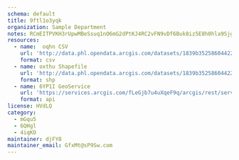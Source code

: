 ```yaml
---
schema: default
title: 9ftl1o3yqk 
organization: Sample Department 
notes: RCmEITPVKH3rUpwMBeSsuq1nO6mG2dPtKJ4RC2vFN9vDf6Buk8iz5E8h0hla9SjgFN73oW0ZsxDQHAcWbMryY5tXjG OQLzZn1wX 
resources:
  - name:  oqhn CSV
    url: 'http://data.phl.opendata.arcgis.com/datasets/1839b35258604422b0b520cbb668df0d_0.csv'
    format: csv
  - name: oxthu Shapefile
    url: 'http://data.phl.opendata.arcgis.com/datasets/1839b35258604422b0b520cbb668df0d_0.zip'
    format: shp
  - name: 6YP1I GeoService
    url: 'https://services.arcgis.com/fLeGjb7u4uXqeF9q/arcgis/rest/services/Air_Monitoring_Stations/FeatureServer/0/query'
    format: api
license: HVdLQ 
category:
  - mGqu5 
  - 6QHgl 
  - 4iqKO 
maintainer: djFY8  
maintainer_email: GfxMt@sP9Sw.com
---
```

